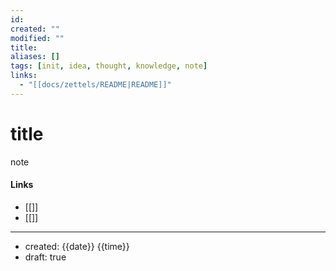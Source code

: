 ```yaml
---
id: 
created: ""
modified: ""
title:
aliases: []
tags: [init, idea, thought, knowledge, note]
links:
  - "[[docs/zettels/README|README]]"
---
```

# title

note


#### Links

- [[]]
- [[]]

---
- created: {{date}} {{time}}
- draft: true
